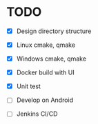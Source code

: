 # TODO

- [x] Design directory structure
- [x] Linux cmake, qmake
- [x] Windows cmake, qmake
- [x] Docker build with UI
- [x] Unit test
- [ ] Develop on Android
- [ ] Jenkins CI/CD


